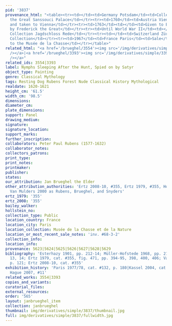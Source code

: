 ```yaml
---
pid: '3837'
provenance_html: "<table><tr><td></td><td>Germany Potsdam</td><td>Collection of Frederick
  the Great Sanssouci Palace</td></tr><tr><td>1760</td><td>Austria Vienna</td><td>Looted
  and taken to Vienna</td></tr><tr><td>1763</td><td></td><td>Given to Emmerich Esterhazy
  by Frederick the Great</td></tr><tr><td>Until World War II</td><td></td><td>Esterhazy
  Collection Jagdschloss Rede</td></tr><tr><td></td><td>Switzerland Zürich</td><td>Private
  Collection</td></tr><tr><td>1967</td><td>France Paris</td><td>Sale</td></tr><tr><td>1968</td><td></td><td>Donated
  to the Musée de la Chasse</td></tr></table>"
related_html: "<a href='/brueghel/3554'><img src='/img/derivatives/simple/3554/thumbnail.jpg'
  /></a>|<a href='/brueghel/3393'><img src='/img/derivatives/simple/3393/thumbnail.jpg'
  /></a>"
related_ids: 3554|3393
label: Nymphs Sleeping After the Hunt, Spied on by Satyr
object_type: Painting
genre: Classical Mythology
tags: Resting Dog Rubens Forest Nude Classical History Mythological
realdate: 1620-1621
height_cm: '61.5'
width_cm: '98.5'
dimensions:
diameter_cm:
plate_dimensions:
support: Panel
drawing_medium:
signature:
signature_location:
support_marks:
further_inscription:
collaborators: Peter Paul Rubens (1577-1632)
collaborator_notes:
collectors_patrons:
print_type:
print_notes:
printmaker:
publisher:
states:
our_attribution: Jan Brueghel the Elder
other_attribution_authorities: 'Ertz 2008-10, #355, Ertz 1979, #355, Honig database,
  Van Mulders 2000 as Rubens, Brueghel, and Snyders'
ertz_1979: '355'
ertz_2008: '355'
bailey_walker:
hollstein_no:
collection_type: Public
location_country: France
location_city: Paris
location_collection: Musée de la Chasse et de la Nature
location_or_most_recent_sale_notes: 'inv. #68-3-2'
collection_info:
location_info:
provenance: 5623|5624|5625|5626|5627|5628|5629
bibliography: 'Esterhazy 1901, pp. 212-14; Müller-Hofstede 1968, pp. 218-19, fig.s
  13, 14; Ertz 1979, cat. #355, fig. 471, pp. 394-95, 398, 400, 406; Van Mulders 2000,
  p. 121; Ertz 2008-10, cat. #355'
exhibition_history: 'Paris 1977/78, cat. #132, p. 180|Kassel 2004, cat. #22|Los Angeles/The
  Hague 2007, #11'
related_works: 3554|3393
copies_and_variants:
curatorial_files:
external_resources:
order: '565'
layout: janbrueghel_item
collection: janbrueghel
thumbnail: img/derivatives/simple/3837/thumbnail.jpg
full: img/derivatives/simple/3837/fullwidth.jpg
---
```

